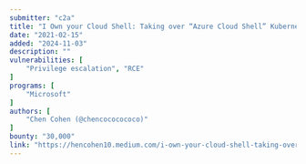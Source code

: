 ```yaml
---
submitter: "c2a"
title: "I Own your Cloud Shell: Taking over “Azure Cloud Shell” Kubernetes Cluster Through Unsecured Kubelet API 30,000$ Bounty"
date: "2021-02-15"
added: "2024-11-03"
description: ""
vulnerabilities: [
    "Privilege escalation", "RCE"
]
programs: [
    "Microsoft"
]
authors: [
    "Chen Cohen (@chencococococo)"
]
bounty: "30,000"
link: "https://hencohen10.medium.com/i-own-your-cloud-shell-taking-over-azure-cloud-shell-kubernetes-cluster-through-unsecured-558621519cf9"
---
```




